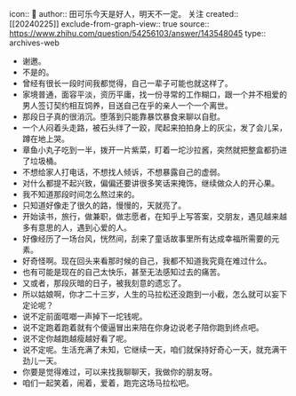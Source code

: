 icon:: 💾
author:: 田可乐今天是好人，明天不一定。 关注
created:: [[20240225]]
exclude-from-graph-view:: true
source:: https://www.zhihu.com/question/54256103/answer/143548045
type:: archives-web

- 谢邀。
- 不是的。
- 曾经有很长一段时间我都觉得，自己一辈子可能也就这样了。
- 家境普通，面容平淡，资历平庸，找一份寻常的工作糊口，跟一个并不相爱的男人签订契约相互饲养，目送自己在乎的亲人一个一个离世。
- 那段日子真的很消沉。堕落到只能靠暴饮暴食来聊以自慰。
- 一个人闷着头走路，被石头绊了一跤，爬起来拍拍身上的灰尘，发了会儿呆，蹲在地上哭。
- 章鱼小丸子吃到一半，拨开一片紫菜，盯着一坨沙拉酱，突然就把整盒都扔进了垃圾桶。
- 不想给家人打电话，不想找人倾诉，不想暴露自己的虚弱。
- 对什么都提不起兴致，偏偏还要讲很多笑话来掩饰，继续做众人的开心果。
- 我不知道那段时间怎么熬过来的。
- 只知道好像走了很久的路，慢慢的，天就亮了。
- 开始读书，旅行，做兼职，做志愿者，在知乎上写答案，交朋友，遇见越来越多有意思的人，遇到心爱的人。
- 好像经历了一场台风，恍然间，刮来了童话故事里所有达成幸福所需要的元素。
- 好奇怪啊。现在回头来看那时候的自己，我都不知道我究竟在难过什么。
- 也有可能是现在的自己太快乐，甚至无法感知过去的痛苦。
- 又或者，那段灰暗的日子，被我刻意的遗忘了。
- 所以姑娘啊，你才二十三岁，人生的马拉松还没跑到一小截，怎么就可以妄下定论呢？
- 说不定前面哐啷一声掉下一坨钱呢。
- 说不定跑着跑着就有个傻逼冒出来陪在你身边说老子陪你跑到终点吧。
- 说不定你越跑越瘦越好看了呢。
- 说不定呢。生活充满了未知，它继续一天，咱们就保持好奇心一天，就充满干劲儿一天。
- 你要是觉得难过，可以来找我聊聊天，我做你的朋友呀。
- 咱们一起笑着，闹着，爱着，跑完这场马拉松吧。